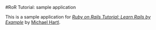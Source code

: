 #RoR Tutorial: sample application

This is a sample application for [*Ruby on Rails Tutorial: Learn Rails by Example*](http://railstutorial.org/)
by [Michael Hartl](http://michaelhartl.com/).